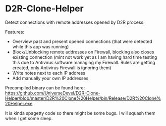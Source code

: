 # D2R-Clone-Helper

Detect connections with remote addresses opened by D2R process.

Features:

- Overview past and present opened connections (that were detected while this app was running)
- Block/Unblocking remote addresses on Firewall, blocking also closes existing connection (mint not work yet as I am having hard time testing this due to Antivirus software managing my Firewall. Rules are getting created, only Antivirus Firewall is ignoring them)
- Write notes next to each IP address
- Add manually your own IP addresses

Precompiled binary can be found here: https://github.com/UniverseDevel/D2R-Clone-Helper/blob/master/D2R%20Clone%20Helper/bin/Release/D2R%20Clone%20Helper.exe

It is kinda spagetty code so there might be some bugs. I will squash them when I get some sleep.
